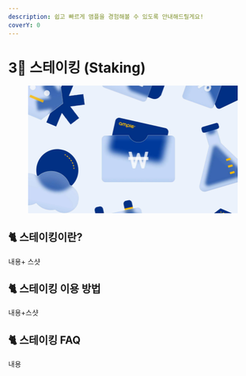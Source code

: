 ```yaml
---
description: 쉽고 빠르게 앰플을 경험해볼 수 있도록 안내해드릴게요!
coverY: 0
---
```


# 3⃣ 스테이킹 (Staking)

<figure><img src="../.gitbook/assets/image (5).png" alt=""><figcaption></figcaption></figure>

## :cat2: 스테이킹이란?

내용+ 스샷









## :cat2: 스테이킹 이용 방법

내용+스샷













## :cat2: 스테이킹 FAQ

내용











